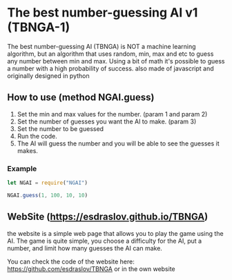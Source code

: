 # The best number-guessing AI v1 (TBNGA-1)

The best number-guessing AI (TBNGA) is NOT a machine learning algorithm, but an algorithm that uses random, min, max and etc to guess any number between min and max. Using a bit of math it's possible to guess a number with a high probability of success. also made of javascript and originally designed in python

## How to use (method NGAI.guess)

1. Set the min and max values for the number. (param 1 and param 2)
2. Set the number of guesses you want the AI to make. (param 3)
3. Set the number to be guessed
4. Run the code.
5. The AI will guess the number and you will be able to see the guesses it makes.

### Example

```javascript
let NGAI = require("NGAI")

NGAI.guess(1, 100, 10, 10)
```

## WebSite (https://esdraslov.github.io/TBNGA)

the website is a simple web page that allows you to play the game using the AI. The game is quite simple, you choose a difficulty for the AI, put a number, and limit how many guesses the AI can make.

You can check the code of the website here: https://github.com/esdraslov/TBNGA or in the own website
